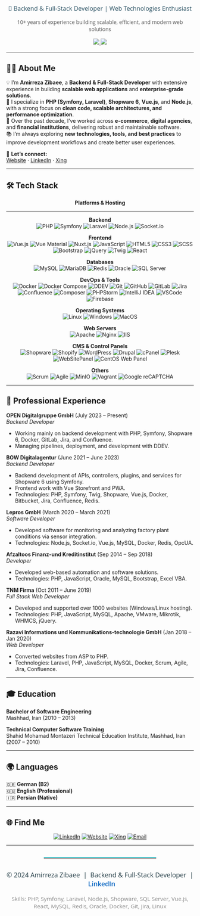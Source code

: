 <!-- Header with Modern Banner and Open Sans Font -->
<div align="center" style="font-family: 'Open Sans', Arial, sans-serif;">
  
  <link href="https://fonts.googleapis.com/css?family=Open+Sans:700,400&display=swap" rel="stylesheet">


  <h3 style="font-family: 'Open Sans', Arial, sans-serif; color: #2c5364; font-weight: 400; margin-top: 0.5rem;">🚀 Backend & Full-Stack Developer | Web Technologies Enthusiast</h3>
  <p style="font-family: 'Open Sans', Arial, sans-serif; color: #555;">10+ years of experience building scalable, efficient, and modern web solutions</p>
  <div style="margin: 1rem 0;">
    <a href="https://amirzibaee.com">
      <img src="https://img.shields.io/badge/Website-amirzibaee.com-2c3e50?style=for-the-badge&logo=firefox&logoColor=white" />
    </a>
    <a href="mailto:Amirreza.zibaee@gmail.com">
      <img src="https://img.shields.io/badge/Email-Amirreza.zibaee%40gmail.com-red?style=for-the-badge&logo=gmail&logoColor=white" />
    </a>
  </div>
</div>

---

## 🧑‍💻 About Me  

💡 I’m **Amirreza Zibaee**, a **Backend & Full-Stack Developer** with extensive experience in building **scalable web applications** and **enterprise-grade solutions**.  
🎯 I specialize in **PHP (Symfony, Laravel)**, **Shopware 6**, **Vue.js**, and **Node.js**, with a strong focus on **clean code, scalable architectures, and performance optimization**.  
🚀 Over the past decade, I’ve worked across **e-commerce**, **digital agencies**, and **financial institutions**, delivering robust and maintainable software.  
📚 I’m always exploring **new technologies, tools, and best practices** to improve development workflows and create better user experiences.  

🔗 **Let’s connect:**  
[Website](https://amirzibaee.com) · [LinkedIn](https://linkedin.com/in/amir-zibaee-60a478141) · [Xing](https://www.xing.com/profile/Amir_Zibaee/web_profiles)


---

## 🛠 Tech Stack  

<div align="center">

**Platforms & Hosting**  


---

<!-- Detailed Categories -->
**Backend**  
![PHP](https://img.shields.io/badge/PHP-777BB4?style=flat&logo=php&logoColor=white)
![Symfony](https://img.shields.io/badge/Symfony-000000?style=flat&logo=symfony&logoColor=white)
![Laravel](https://img.shields.io/badge/Laravel-FF2D20?style=flat&logo=laravel&logoColor=white)
![Node.js](https://img.shields.io/badge/Node.js-339933?style=flat&logo=node.js&logoColor=white)
![Socket.io](https://img.shields.io/badge/Socket.io-010101?style=flat&logo=socket.io&logoColor=white)


**Frontend**  
![Vue.js](https://img.shields.io/badge/Vue.js-35495E?style=flat&logo=vue.js&logoColor=4FC08D)
![Vue Material](https://img.shields.io/badge/Vue_Material-41B883?style=flat&logo=vue.js&logoColor=white)
![Nuxt.js](https://img.shields.io/badge/Nuxt.js-00DC82?style=flat&logo=nuxt.js&logoColor=white)
![JavaScript](https://img.shields.io/badge/JavaScript-F7DF1E?style=flat&logo=javascript&logoColor=black)
![HTML5](https://img.shields.io/badge/HTML5-E34F26?style=flat&logo=html5&logoColor=white)
![CSS3](https://img.shields.io/badge/CSS3-1572B6?style=flat&logo=css3&logoColor=white)
![SCSS](https://img.shields.io/badge/SCSS-CC6699?style=flat&logo=sass&logoColor=white)
![Bootstrap](https://img.shields.io/badge/Bootstrap-7952B3?style=flat&logo=bootstrap&logoColor=white)
![jQuery](https://img.shields.io/badge/jQuery-0769AD?style=flat&logo=jquery&logoColor=white)
![Twig](https://img.shields.io/badge/Twig-000000?style=flat&logo=twig&logoColor=white)
![React](https://img.shields.io/badge/React-20232A?style=flat&logo=react&logoColor=61DAFB)

**Databases**  
![MySQL](https://img.shields.io/badge/MySQL-4479A1?style=flat&logo=mysql&logoColor=white)
![MariaDB](https://img.shields.io/badge/MariaDB-003545?style=flat&logo=mariadb&logoColor=white)
![Redis](https://img.shields.io/badge/Redis-DC382D?style=flat&logo=redis&logoColor=white)
![Oracle](https://img.shields.io/badge/Oracle-F80000?style=flat&logo=oracle&logoColor=white)
![SQL Server](https://img.shields.io/badge/SQL%20Server-CC2927?style=flat&logo=microsoft-sql-server&logoColor=white)

**DevOps & Tools**  
![Docker](https://img.shields.io/badge/Docker-2496ED?style=flat&logo=docker&logoColor=white)
![Docker Compose](https://img.shields.io/badge/Docker_Compose-2496ED?style=flat&logo=docker&logoColor=white)
![DDEV](https://img.shields.io/badge/DDEV-0A1E3A?style=flat&logo=ddev&logoColor=white)
![Git](https://img.shields.io/badge/Git-F05032?style=flat&logo=git&logoColor=white)
![GitHub](https://img.shields.io/badge/GitHub-181717?style=flat&logo=github&logoColor=white)
![GitLab](https://img.shields.io/badge/GitLab-FC6D26?style=flat&logo=gitlab&logoColor=white)
![Jira](https://img.shields.io/badge/Jira-0052CC?style=flat&logo=jira&logoColor=white)
![Confluence](https://img.shields.io/badge/Confluence-172B4D?style=flat&logo=confluence&logoColor=white)
![Composer](https://img.shields.io/badge/Composer-FFFFFF?style=flat&logo=composer&logoColor=black)
![PHPStorm](https://img.shields.io/badge/PHPStorm-000000?style=flat&logo=phpstorm&logoColor=white)
![IntelliJ IDEA](https://img.shields.io/badge/IntelliJ_IDEA-000000?style=flat&logo=intellijidea&logoColor=white)
![VSCode](https://img.shields.io/badge/VSCode-007ACC?style=flat&logo=visual-studio-code&logoColor=white)
![Firebase](https://img.shields.io/badge/Firebase-FFCA28?style=flat&logo=firebase&logoColor=black)

**Operating Systems**  
![Linux](https://img.shields.io/badge/Linux-FCC624?style=flat&logo=linux&logoColor=black)
![Windows](https://img.shields.io/badge/Windows-0078D6?style=flat&logo=windows&logoColor=white)
![MacOS](https://img.shields.io/badge/MacOS-000000?style=flat&logo=apple&logoColor=white)

**Web Servers**  
![Apache](https://img.shields.io/badge/Apache-CA1F1F?style=flat&logo=apache&logoColor=white)
![Nginx](https://img.shields.io/badge/Nginx-269539?style=flat&logo=nginx&logoColor=white)
![IIS](https://img.shields.io/badge/IIS-68217A?style=flat&logo=microsoft-iis&logoColor=white)

**CMS & Control Panels**  
![Shopware](https://img.shields.io/badge/Shopware-189EFF?style=flat&logo=shopware&logoColor=white)
![Shopify](https://img.shields.io/badge/Shopify-7AB55C?style=flat&logo=shopify&logoColor=white)
![WordPress](https://img.shields.io/badge/WordPress-21759B?style=flat&logo=wordpress&logoColor=white)
![Drupal](https://img.shields.io/badge/Drupal-0678BE?style=flat&logo=drupal&logoColor=white)
![cPanel](https://img.shields.io/badge/cPanel-FF6C2C?style=flat&logo=cpanel&logoColor=white)
![Plesk](https://img.shields.io/badge/Plesk-52B0E7?style=flat&logo=plesk&logoColor=white)
![WebSitePanel](https://img.shields.io/badge/WebSitePanel-0078D7?style=flat&logo=microsoft&logoColor=white)
![CentOS Web Panel](https://img.shields.io/badge/CentOS_Web_Panel-262626?style=flat&logo=centos&logoColor=white)

**Others**  
![Scrum](https://img.shields.io/badge/Scrum-007ACC?style=flat&logo=agile)
![Agile](https://img.shields.io/badge/Agile-0052CC?style=flat&logo=agile)
![MinIO](https://img.shields.io/badge/MinIO-5C2E91?style=flat&logo=minio&logoColor=white)
![Vagrant](https://img.shields.io/badge/Vagrant-1563FF?style=flat&logo=vagrant&logoColor=white)
![Google reCAPTCHA](https://img.shields.io/badge/Google%20reCAPTCHA-4285F4?style=flat&logo=google-recaptcha&logoColor=white)

</div>

---

## 💼 Professional Experience

**OPEN Digitalgruppe GmbH** (July 2023 – Present)  
*Backend Developer*  
- Working mainly on backend development with PHP, Symfony, Shopware 6, Docker, GitLab, Jira, and Confluence.  
- Managing pipelines, deployment, and development with DDEV.

**BOW Digitalagentur** (June 2021 – June 2023)  
*Backend Developer*  
- Backend development of APIs, controllers, plugins, and services for Shopware 6 using Symfony.  
- Frontend work with Vue Storefront and PWA.  
- Technologies: PHP, Symfony, Twig, Shopware, Vue.js, Docker, Bitbucket, Jira, Confluence, Redis.

**Lepros GmbH** (March 2020 – March 2021)  
*Software Developer*  
- Developed software for monitoring and analyzing factory plant conditions via sensor integration.  
- Technologies: Node.js, Socket.io, Vue.js, MySQL, Docker, Redis, OpcUA.

**Afzaltoos Finanz-und Kreditinstitut** (Sep 2014 – Sep 2018)  
*Developer*  
- Developed web-based automation and software solutions.  
- Technologies: PHP, JavaScript, Oracle, MySQL, Bootstrap, Excel VBA.

**TNM Firma** (Oct 2011 – June 2019)  
*Full Stack Web Developer*  
- Developed and supported over 1000 websites (Windows/Linux hosting).  
- Technologies: PHP, JavaScript, MySQL, Apache, VMware, Mikrotik, WHMCS, jQuery.

**Razavi Informations und Kommunikations-technologie GmbH** (Jan 2018 – Jan 2020)  
*Web Developer*  
- Converted websites from ASP to PHP.  
- Technologies: Laravel, PHP, JavaScript, MySQL, Docker, Scrum, Agile, Jira, Confluence.

---

## 🎓 Education

**Bachelor of Software Engineering**  
Mashhad, Iran (2010 – 2013)

**Technical Computer Software Training**  
Shahid Mohamad Montazeri Technical Education Institute, Mashhad, Iran (2007 – 2010)

---

## 🌍 Languages  

🇩🇪 **German (B2)**  
🇬🇧 **English (Professional)**  
🇮🇷 **Persian (Native)**  

---

## 🌐 Find Me  

<div align="center">

[![LinkedIn](https://img.shields.io/badge/LinkedIn-0A66C2?style=for-the-badge&logo=linkedin&logoColor=white)](https://www.linkedin.com/in/amir-zibaee/)
[![Website](https://img.shields.io/badge/Website-amirzibaee.com-2c3e50?style=for-the-badge&logo=firefox&logoColor=white)](https://amirzibaee.com)
[![Xing](https://img.shields.io/badge/Xing-026466?style=for-the-badge&logo=xing&logoColor=white)](https://www.xing.com/profile/Amir_Zibaee/web_profiles)
[![Email](https://img.shields.io/badge/Email-Amirreza.zibaee%40gmail.com-D14836?style=for-the-badge&logo=gmail&logoColor=white)](mailto:Amirreza.zibaee@gmail.com)

</div>

---

<!-- Modern Footer -->
<div align="center" style="font-family: 'Open Sans', Arial, sans-serif; margin-top: 2rem;">
  <hr style="border: none; border-top: 2px solid #00C2CB; width: 60%; margin: 2rem auto;"/>
  <p style="color: #203a43; font-size: 1.1rem; font-family: 'Open Sans', Arial, sans-serif;">
    © 2024 Amirreza Zibaee &nbsp;|&nbsp; Backend & Full-Stack Developer &nbsp;|&nbsp;
    <a href="https://www.linkedin.com/in/amir-zibaee/" target="_blank" style="color: #0A66C2; text-decoration: none; font-weight: 600;">LinkedIn</a>
  </p>
  <p style="color: #888; font-size: 0.95rem; font-family: 'Open Sans', Arial, sans-serif;">
    Skills: PHP, Symfony, Laravel, Node.js, Shopware, SQL Server, Vue.js, React, MySQL, Redis, Oracle, Docker, Git, Jira, Linux
  </p>
</div>
